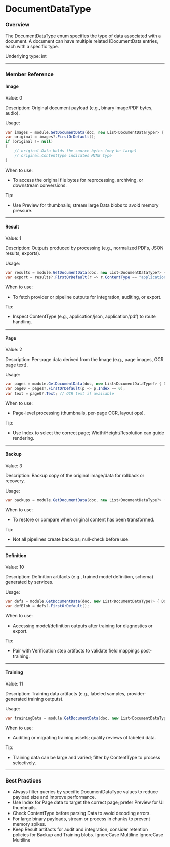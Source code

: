 # DocumentDataType

### Overview

The DocumentDataType enum specifies the type of data associated with a document. A document can have multiple related IDocumentData entries, each with a specific type.

Underlying type: int

***

### Member Reference

#### Image

Value: 0

Description: Original document payload (e.g., binary image/PDF bytes, audio).

Usage:

```csharp
var images = module.GetDocumentData(doc, new List<DocumentDataType?> { DocumentDataType.Image });
var original = images?.FirstOrDefault();
if (original != null)
{
    // original.Data holds the source bytes (may be large)
    // original.ContentType indicates MIME type
}
```

When to use:

* To access the original file bytes for reprocessing, archiving, or downstream conversions.

Tip:

* Use Preview for thumbnails; stream large Data blobs to avoid memory pressure.

***

#### Result

Value: 1

Description: Outputs produced by processing (e.g., normalized PDFs, JSON results, exports).

Usage:

```csharp
var results = module.GetDocumentData(doc, new List<DocumentDataType?> { DocumentDataType.Result });
var export = results?.FirstOrDefault(r => r.ContentType == "application/json");
```

When to use:

* To fetch provider or pipeline outputs for integration, auditing, or export.

Tip:

* Inspect ContentType (e.g., application/json, application/pdf) to route handling.

***

#### Page

Value: 2

Description: Per-page data derived from the Image (e.g., page images, OCR page text).

Usage:

```csharp
var pages = module.GetDocumentData(doc, new List<DocumentDataType?> { DocumentDataType.Page });
var page0 = pages?.FirstOrDefault(p => p.Index == 0);
var text = page0?.Text; // OCR text if available
```

When to use:

* Page-level processing (thumbnails, per-page OCR, layout ops).

Tip:

* Use Index to select the correct page; Width/Height/Resolution can guide rendering.

***

#### Backup

Value: 3

Description: Backup copy of the original image/data for rollback or recovery.

Usage:

```csharp
var backups = module.GetDocumentData(doc, new List<DocumentDataType?> { DocumentDataType.Backup });
```

When to use:

* To restore or compare when original content has been transformed.

Tip:

* Not all pipelines create backups; null-check before use.

***

#### Definition

Value: 10

Description: Definition artifacts (e.g., trained model definition, schema) generated by services.

Usage:

```csharp
var defs = module.GetDocumentData(doc, new List<DocumentDataType?> { DocumentDataType.Definition });
var defBlob = defs?.FirstOrDefault();
```

When to use:

* Accessing model/definition outputs after training for diagnostics or export.

Tip:

* Pair with Verification step artifacts to validate field mappings post-training.

***

#### Training

Value: 11

Description: Training data artifacts (e.g., labeled samples, provider-generated training outputs).

Usage:

```csharp
var trainingData = module.GetDocumentData(doc, new List<DocumentDataType?> { DocumentDataType.Training });
```

When to use:

* Auditing or migrating training assets; quality reviews of labeled data.

Tip:

* Training data can be large and varied; filter by ContentType to process selectively.

***

### Best Practices

* Always filter queries by specific DocumentDataType values to reduce payload size and improve performance.
* Use Index for Page data to target the correct page; prefer Preview for UI thumbnails.
* Check ContentType before parsing Data to avoid decoding errors.
* For large binary payloads, stream or process in chunks to prevent memory spikes.
* Keep Result artifacts for audit and integration; consider retention policies for Backup and Training blobs.
 IgnoreCase Multiline IgnoreCase Multiline
